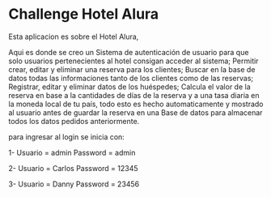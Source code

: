 # Challenge Hotel Alura

Esta aplicacion es sobre el Hotel Alura, 

Aqui es donde se creo un Sistema de autenticación de usuario para que solo usuarios pertenecientes al hotel consigan acceder al sistema;
Permitir crear, editar y eliminar una reserva para los clientes;
Buscar en la base de datos todas las informaciones tanto de los clientes como de las reservas;
Registrar, editar y eliminar datos de los huéspedes;
Calcula el valor de la reserva en base a la cantidades de días de la reserva y a una tasa diaria 
en la moneda local de tu país, 
todo esto es hecho automaticamente y mostrado al usuario antes de guardar la reserva en una
Base de datos para almacenar todos los datos pedidos anteriormente.

para ingresar al login se inicia con:

1- Usuario = admin 
   Password = admin

2- Usuario = Carlos
   Password = 12345

3- Usuario = Danny 
   Password = 23456
